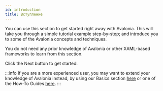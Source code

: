 ```yaml
---
id: introduction
title: Вступление
---
```


You can use this section to get started right away with Avalonia. This will take you through a simple tutorial example step-by-step; and introduce you to some of the Avalonia concepts and techniques.

You do not need any prior knowledge of Avalonia or other XAML-based frameworks to learn from this section.

Click the Next button to get started.

:::info
If you are a more experienced user, you may want to extend your knowledge of Avalonia instead, by using our Basics section [here](../../basics) or one of the How-To Guides [here](../../guides).
:::

